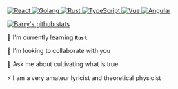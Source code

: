 <p>
  <a href="https://reactjs.org/">
    <img src="https://img.shields.io/badge/React-61DBFB.svg?style=flat-square" alt="React">
  </a>
  <a href="https://reactjs.org/">
    <img src="https://img.shields.io/badge/Golang-00ADD8.svg?style=flat-square" alt="Golang">
  </a>
  <a href="https://reactjs.org/">
    <img src="https://img.shields.io/badge/Rust-000.svg?style=flat-square" alt="Rust">
  </a>
  <a href="https://reactjs.org/">
    <img src="https://img.shields.io/badge/TypeScript-blue.svg?style=flat-square" alt="TypeScript">
  </a>
  <a href="https://reactjs.org/">
    <img src="https://img.shields.io/badge/Vue-40b882.svg?style=flat-square" alt="Vue">
  </a>    
  <a href="https://reactjs.org/">
    <img src="https://img.shields.io/badge/Angular-dd0132.svg?style=flat-square" alt="Angular">
  </a> 
</p>

[![Barry's github stats](https://github-readme-stats.vercel.app/api?username=barryyan&show_icons=true&theme=cobalt)](https://github.com/anuraghazra/github-readme-stats)

🌱 I’m currently learning **`Rust`**

👯 I’m looking to collaborate with you

💬 Ask me about cultivating what is true

⚡  I am a very amateur lyricist and theoretical physicist


